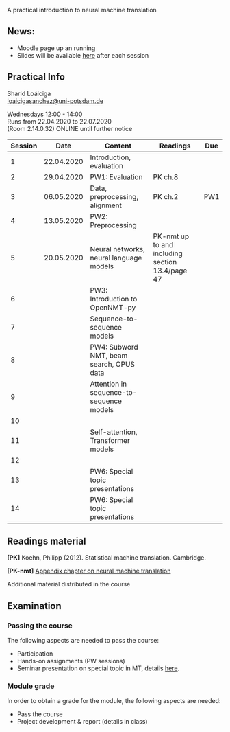 A practical introduction to neural machine translation 

## News:

- Moodle page up an running
- Slides will be available [here](https://github.com/compling-potsdam/sose20-mt/tree/master/docs/materials) after each session


## Practical Info

Sharid Loáiciga  
<loaicigasanchez@uni-potsdam.de>  

Wednesdays 12:00 - 14:00  
Runs from 22.04.2020  to 22.07.2020  
(Room 2.14.0.32) ONLINE until further notice  

| Session  | Date  | Content  | Readings  | Due |
|---|---|---|---|---|
| 1  | 22.04.2020  | Introduction, evaluation  |   |   |
| 2 | 29.04.2020  | PW1: Evaluation  | PK ch.8  |   |
| 3  | 06.05.2020  | Data, preprocessing, alignment  | PK ch.2  | PW1  |
| 4  | 13.05.2020  | PW2: Preprocessing  |   |   |
| 5  | 20.05.2020  | Neural networks, neural language models  |  PK-nmt up to and including section 13.4/page 47 |   |
| 6  |   | PW3: Introduction to OpenNMT-py  |   |   |
| 7  |   | Sequence-to-sequence models  |   |   |
| 8  |   | PW4: Subword NMT, beam search, OPUS data  |   |   |
| 9  |   | Attention in sequence-to-sequence models  |   |   |
| 10  |   |   |   |   |
| 11  |   | Self-attention, Transformer models |   |   |
| 12  |   |   |   |   |
| 13  |   | PW6: Special topic presentations  |   |   |
| 14  |   | PW6: Special topic presentations  |   |   |

## Readings material 

**[PK]** Koehn, Philipp (2012). Statistical machine translation. Cambridge. 

**[PK-nmt]** [Appendix chapter on neural machine translation](https://arxiv.org/pdf/1709.07809.pdf)

Additional material distributed in the course

## Examination

### Passing the course  

The following aspects are needed to pass the course:  

 - Participation
 - Hands-on assignments (PW sessions)  
 - Seminar presentation on special topic in MT, details [here](https://compling-potsdam.github.io/sose20-mt/presentation/special_topics).
 
### Module grade  

In order to obtain a grade for the module, the following aspects are needed:  

 - Pass the course  
 - Project development & report (details in class)

